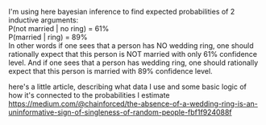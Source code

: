 I'm using here bayesian inference to find expected probabilities of 2 inductive arguments:<br />
 P(not married | no ring) = 61% <br />
 P(married | ring) = 89% <br />
In other words if one sees that a person has NO wedding ring, one should rationally expect that this person is NOT married with only 61% confidence level.
And if one sees that a person has wedding ring, one should rationally expect that this person is married with 89% confidence level.<br />

here's a little article, describing what data I use and some basic logic of how it's connected to the probabilities I estimate
https://medium.com/@chainforced/the-absence-of-a-wedding-ring-is-an-uninformative-sign-of-singleness-of-random-people-fbf1f924088f
